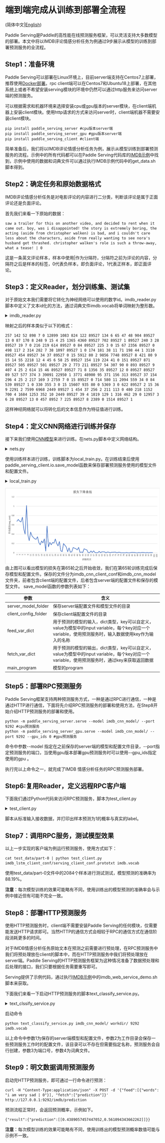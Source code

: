 # 端到端完成从训练到部署全流程

(简体中文|[English](./TRAIN_TO_SERVICE.md))

Paddle Serving是Paddle的高性能在线预测服务框架，可以灵活支持大多数模型的部署。本文中将以IMDB评论情感分析任务为例通过9步展示从模型的训练到部署预测服务的全流程。

## Step1：准备环境

Paddle Serving可以部署在Linux环境上，目前server端支持在Centos7上部署，推荐使用[Docker部署](RUN_IN_DOCKER_CN.md)。rpc client端可以在Centos7和Ubuntu18上部署，在其他系统上或者不希望安装serving模块的环境中仍然可以通过http服务来访问server端的预测服务。

可以根据需求和机器环境来选择安装cpu或gpu版本的server模块，在client端机器上安装client模块。使用http请求的方式来访问server时，client端机器不需要安装client模块。

```shell
pip install paddle_serving_server #cpu版本server端
pip install paddle_serving_server_gpu #gpu版本server端
pip install paddle_serving_client #client端
```

简单准备后，我们将以IMDB评论情感分析任务为例，展示从模型训练到部署预测服务的流程。示例中的所有代码都可以在Paddle Serving代码库的[IMDB示例](https://github.com/PaddlePaddle/Serving/tree/develop/python/examples/imdb)中找到，示例中使用的数据和词典文件可以通过执行IMDB示例代码中的get_data.sh脚本得到。

## Step2：确定任务和原始数据格式

IMDB评论情感分析任务是对电影评论的内容进行二分类，判断该评论是属于正面评论还是负面评论。

首先我们来看一下原始的数据：

```
saw a trailer for this on another video, and decided to rent when it came out. boy, was i disappointed! the story is extremely boring, the acting (aside from christopher walken) is bad, and i couldn't care less about the characters, aside from really wanting to see nora's husband get thrashed. christopher walken's role is such a throw-away, what a tease! | 0
```

这是一条英文评论样本，样本中使用|作为分隔符，分隔符之前为评论的内容，分隔符之后是样本的标签，0代表负样本，即负面评论，1代表正样本，即正面评论。

## Step3：定义Reader，划分训练集、测试集

对于原始文本我们需要将它转化为神经网络可以使用的数字id。imdb_reader.py脚本中定义了文本id化的方法，通过词典文件imdb.vocab将单词映射为整形数。

<details>
  <summary>imdb_reader.py</summary>

```python
import sys
import os
import paddle
import re
import paddle.fluid.incubate.data_generator as dg


class IMDBDataset(dg.MultiSlotDataGenerator):
    def load_resource(self, dictfile):
        self._vocab = {}
        wid = 0
        with open(dictfile) as f:
            for line in f:
                self._vocab[line.strip()] = wid
                wid += 1
        self._unk_id = len(self._vocab)
        self._pattern = re.compile(r'(;|,|\.|\?|!|\s|\(|\))')
        self.return_value = ("words", [1, 2, 3, 4, 5, 6]), ("label", [0])

    def get_words_only(self, line):
        sent = line.lower().replace("<br />", " ").strip()
        words = [x for x in self._pattern.split(sent) if x and x != " "]
        feas = [
            self._vocab[x] if x in self._vocab else self._unk_id for x in words
        ]
        return feas

    def get_words_and_label(self, line):
        send = '|'.join(line.split('|')[:-1]).lower().replace("<br />",
                                                              " ").strip()
        label = [int(line.split('|')[-1])]

        words = [x for x in self._pattern.split(send) if x and x != " "]
        feas = [
            self._vocab[x] if x in self._vocab else self._unk_id for x in words
        ]
        return feas, label

    def infer_reader(self, infer_filelist, batch, buf_size):
        def local_iter():
            for fname in infer_filelist:
                with open(fname, "r") as fin:
                    for line in fin:
                        feas, label = self.get_words_and_label(line)
                        yield feas, label

        import paddle
        batch_iter = paddle.batch(
            paddle.reader.shuffle(
                local_iter, buf_size=buf_size),
            batch_size=batch)
        return batch_iter

    def generate_sample(self, line):
        def memory_iter():
            for i in range(1000):
                yield self.return_value

        def data_iter():
            feas, label = self.get_words_and_label(line)
            yield ("words", feas), ("label", label)

        return data_iter
```
</details>

映射之后的样本类似于以下的格式：

```
257 142 52 898 7 0 12899 1083 824 122 89527 134 6 65 47 48 904 89527 13 0 87 170 8 248 9 15 4 25 1365 4360 89527 702 89527 1 89527 240 3 28 89527 19 7 0 216 219 614 89527 0 84 89527 225 3 0 15 67 2356 89527 0 498 117 2 314 282 7 38 1097 89527 1 0 174 181 38 11 71 198 44 1 3110 89527 454 89527 34 37 89527 0 15 5912 80 2 9856 7748 89527 8 421 80 9 15 14 55 2218 12 4 45 6 58 25 89527 154 119 224 41 0 151 89527 871 89527 505 89527 501 89527 29 2 773 211 89527 54 307 90 0 893 89527 9 407 4 25 2 614 15 46 89527 89527 71 8 1356 35 89527 12 0 89527 89527 89 527 577 374 3 39091 22950 1 3771 48900 95 371 156 313 89527 37 154 296 4 25 2 217 169 3 2759 7 0 15 89527 0 714 580 11 2094 559 34 0 84 539 89527 1 0 330 355 3 0 15 15607 935 80 0 5369 3 0 622 89527 2 15 36 9 2291 2 7599 6968 2449 89527 1 454 37 256 2 211 113 0 480 218 1152 700 4 1684 1253 352 10 2449 89527 39 4 1819 129 1 316 462 29 0 12957 3 6 28 89527 13 0 457 8952 7 225 89527 8 2389 0 1514 89527 1
```

这样神经网络就可以将转化后的文本信息作为特征值进行训练。

## Step4：定义CNN网络进行训练并保存

接下来我们使用[CNN模型](https://www.paddlepaddle.org.cn/documentation/docs/zh/user_guides/nlp_case/understand_sentiment/README.cn.html#cnn)来进行训练。在nets.py脚本中定义网络结构。

<details>
  <summary>nets.py</summary>

```python
import sys
import time
import numpy as np

import paddle
import paddle.fluid as fluid

def cnn_net(data,
            label,
            dict_dim,
            emb_dim=128,
            hid_dim=128,
            hid_dim2=96,
            class_dim=2,
            win_size=3):
    """ conv net. """
    emb = fluid.layers.embedding(
        input=data, size=[dict_dim, emb_dim], is_sparse=True)

    conv_3 = fluid.nets.sequence_conv_pool(
        input=emb,
        num_filters=hid_dim,
        filter_size=win_size,
        act="tanh",
        pool_type="max")

    fc_1 = fluid.layers.fc(input=[conv_3], size=hid_dim2)

    prediction = fluid.layers.fc(input=[fc_1], size=class_dim, act="softmax")
    cost = fluid.layers.cross_entropy(input=prediction, label=label)
    avg_cost = fluid.layers.mean(x=cost)
    acc = fluid.layers.accuracy(input=prediction, label=label)

    return avg_cost, acc, prediction
```

</details>

使用训练样本进行训练，训练脚本为local_train.py。在训练结束后使用paddle_serving_client.io.save_model函数来保存部署预测服务使用的模型文件和配置文件。

<details>
  <summary>local_train.py</summary>

```python
import os
import sys
import paddle
import logging
import paddle.fluid as fluid

logging.basicConfig(format='%(asctime)s - %(levelname)s - %(message)s')
logger = logging.getLogger("fluid")
logger.setLevel(logging.INFO)

# 加载词典文件
def load_vocab(filename):
    vocab = {}
    with open(filename) as f:
        wid = 0
        for line in f:
            vocab[line.strip()] = wid
            wid += 1
    vocab["<unk>"] = len(vocab)
    return vocab


if __name__ == "__main__":
    from nets import cnn_net
    model_name = "imdb_cnn"
    vocab = load_vocab('imdb.vocab')
    dict_dim = len(vocab)
    
    #定义模型输入
    data = fluid.layers.data(
        name="words", shape=[1], dtype="int64", lod_level=1)
    label = fluid.layers.data(name="label", shape=[1], dtype="int64")
    #定义dataset，train_data为训练数据目录
    dataset = fluid.DatasetFactory().create_dataset()
    filelist = ["train_data/%s" % x for x in os.listdir("train_data")]
    dataset.set_use_var([data, label])
    pipe_command = "python imdb_reader.py"
    dataset.set_pipe_command(pipe_command)
    dataset.set_batch_size(4)
    dataset.set_filelist(filelist)
    dataset.set_thread(10)
    #定义模型
    avg_cost, acc, prediction = cnn_net(data, label, dict_dim)
    optimizer = fluid.optimizer.SGD(learning_rate=0.001)
    optimizer.minimize(avg_cost)
    #执行训练
    exe = fluid.Executor(fluid.CPUPlace())
    exe.run(fluid.default_startup_program())
    epochs = 100
		
    import paddle_serving_client.io as serving_io

    for i in range(epochs):
        exe.train_from_dataset(
            program=fluid.default_main_program(), dataset=dataset, debug=False)
        logger.info("TRAIN --> pass: {}".format(i))
        if i == 64:
            #在训练结束时使用PaddleServing中的模型保存接口保存出Serving所需的模型和配置文件
            serving_io.save_model("{}_model".format(model_name),
                                  "{}_client_conf".format(model_name),
                                  {"words": data}, {"prediction": prediction},
                                  fluid.default_main_program())
```

</details>

![训练过程](./imdb_loss.png)由上图可以看出模型的损失在第65轮之后开始收敛，我们在第65轮训练完成后保存模型和配置文件。保存的文件分为imdb_cnn_client_conf和imdb_cnn_model文件夹，前者包含client端的配置文件，后者包含server端的配置文件和保存的模型文件。
save_model函数的参数列表如下：

| 参数                 | 含义                                                         |
| -------------------- | ------------------------------------------------------------ |
| server_model_folder  | 保存server端配置文件和模型文件的目录                         |
| client_config_folder | 保存client端配置文件的目录                                   |
| feed_var_dict        | 用于预测的模型的输入，dict类型，key可以自定义，value为模型中的input variable，每个key对应一个variable，使用预测服务时，输入数据使用key作为输入的名称 |
| fetch_var_dict       | 用于预测的模型的输出，dict类型，key可以自定义，value为模型中的input variable，每个key对应一个variable，使用预测服务时，通过key来获取返回数据 |
| main_program         | 模型的program                                                |

## Step5：部署RPC预测服务

Paddle Serving框架支持两种预测服务方式，一种是通过RPC进行通信，一种是通过HTTP进行通信，下面将先介绍RPC预测服务的部署和使用方法，在Step8开始介绍HTTP预测服务的部署和使用。

```shell
python -m paddle_serving_server.serve --model imdb_cnn_model/ --port 9292 #cpu预测服务
python -m paddle_serving_server_gpu.serve --model imdb_cnn_model/ --port 9292 --gpu_ids 0 #gpu预测服务
```

命令中参数--model 指定在之前保存的server端的模型和配置文件目录，--port指定预测服务的端口，当使用gpu版本部署gpu预测服务时可以使用--gpu_ids指定使用的gpu 。

执行完以上命令之一，就完成了IMDB 情感分析任务的RPC预测服务部署。

## Step6:复用Reader，定义远程RPC客户端
下面我们通过Python代码来访问RPC预测服务，脚本为test_client.py

<details>
  <summary>test_client.py</summary>

```python
from paddle_serving_client import Client
from imdb_reader import IMDBDataset
import sys

client = Client()
client.load_client_config(sys.argv[1])
client.connect(["127.0.0.1:9292"])

#在这里复用了数据预处理部分的代码将原始文本转换成数字id
imdb_dataset = IMDBDataset()
imdb_dataset.load_resource(sys.argv[2])

for line in sys.stdin:
    word_ids, label = imdb_dataset.get_words_and_label(line)
    feed = {"words": word_ids}
    fetch = ["acc", "cost", "prediction"]
    fetch_map = client.predict(feed=feed, fetch=fetch)
    print("{} {}".format(fetch_map["prediction"][1], label[0]))
```

</details>

脚本从标准输入接收数据，并打印出样本预测为1的概率与真实的label。

## Step7：调用RPC服务，测试模型效果

以上一步实现的客户端为例运行预测服务，使用方式如下：

```shell
cat test_data/part-0 | python test_client.py imdb_lstm_client_conf/serving_client_conf.prototxt imdb.vocab
```

使用test_data/part-0文件中的2084个样本进行测试测试，模型预测的准确率为88.19%。

**注意**：每次模型训练的效果可能略有不同，使用训练出的模型预测的准确率会与示例中接近但有可能不完全一致。

## Step8：部署HTTP预测服务

使用HTTP预测服务时，client端不需要安装Paddle Serving的任何模块，仅需要能发送HTTP请求即可。当然HTTP的通信方式会相较于RPC的通信方式在通信阶段消耗更多的时间。

对于IMDB情感分析任务原始文本在预测之前需要进行预处理，在RPC预测服务中我们将预处理放在client的脚本中，而在HTTP预测服务中我们将预处理放在server端。Paddle Serving的HTTP预测服务框架为这种情况准备了数据预处理和后处理的接口，我们只要根据任务需要重写即可。

Serving提供了示例代码，通过执行[IMDB示例](https://github.com/PaddlePaddle/Serving/tree/develop/python/examples/imdb)中的imdb_web_service_demo.sh脚本来获取。

下面我们来看一下启动HTTP预测服务的脚本text_classify_service.py。

<details>
  <summary>text_clssify_service.py</summary>

```python
from paddle_serving_server.web_service import WebService
from imdb_reader import IMDBDataset
import sys

#继承框架中的WebService类
class IMDBService(WebService):
    def prepare_dict(self, args={}):
        if len(args) == 0:
            exit(-1)
        self.dataset = IMDBDataset()
        self.dataset.load_resource(args["dict_file_path"])
        
		#重写preprocess方法来实现数据预处理，这里也复用了训练时使用的reader脚本
    def preprocess(self, feed={}, fetch=[]):
        if "words" not in feed:
            exit(-1)
        res_feed = {}
        res_feed["words"] = self.dataset.get_words_only(feed["words"])[0]
        return res_feed, fetch

#这里需要使用name参数指定预测服务的名称，
imdb_service = IMDBService(name="imdb")
imdb_service.load_model_config(sys.argv[1])
imdb_service.prepare_server(
    workdir=sys.argv[2], port=int(sys.argv[3]), device="cpu")
imdb_service.prepare_dict({"dict_file_path": sys.argv[4]})
imdb_service.run_server()
```
</details>

启动命令

```shell
python text_classify_service.py imdb_cnn_model/ workdir/ 9292 imdb.vocab
```

以上命令中参数1为保存的server端模型和配置文件，参数2为工作目录会保存一些预测服务工作时的配置文件，该目录可以不存在但需要指定名称，预测服务会自行创建，参数3为端口号，参数4为词典文件。

## Step9：明文数据调用预测服务
启动完HTTP预测服务，即可通过一行命令进行预测：

```
curl -H "Content-Type:application/json" -X POST -d '{"feed":[{"words": "i am very sad | 0"}], "fetch":["prediction"]}' http://127.0.0.1:9292/imdb/prediction
```
预测流程正常时，会返回预测概率，示例如下。

```
{"result":{"prediction":[[0.4389057457447052,0.561094343662262]]}}
```

**注意**：每次模型训练的效果可能略有不同，使用训练出的模型预测概率数值可能与示例不一致。
